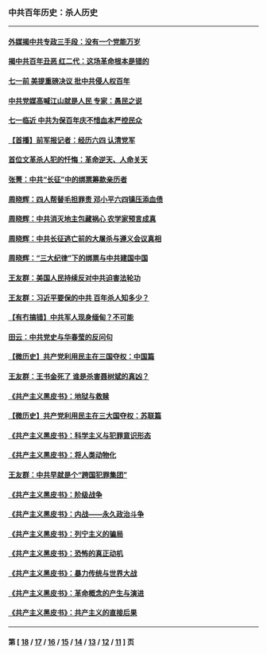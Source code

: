 ### 中共百年历史：杀人历史
---
#### [外媒揭中共专政三手段：没有一个党能万岁](../../pages/nf1176106/n13049352.md) 
#### [揭中共百年丑恶 红二代：这场革命根本是错的](../../pages/nf1176106/n13049750.md) 
#### [七一前 美提重磅决议 批中共侵人权百年](../../pages/nf1176106/n13048047.md) 
#### [中共党媒高喊江山就是人民 专家：愚民之说](../../pages/nf1176106/n13045460.md) 
#### [七一临近 中共为保百年庆不惜血本严控民众](../../pages/nf1176106/n13042778.md) 
#### [【首播】前军报记者：经历六四 认清党军](../../pages/nf1176106/n13031878.md) 
#### [首位文革杀人犯的忏悔：革命逆天、人命关天](../../pages/nf1176106/n13030146.md) 
#### [张菁：中共“长征”中的绑票筹款亲历者](../../pages/nf1176106/n13003575.md) 
#### [周晓辉：四人帮替毛担罪责 邓小平六四镇压添血债](../../pages/nf1176106/n12996229.md) 
#### [周晓辉：中共消灭地主包藏祸心 农学家预言成真](../../pages/nf1176106/n12958960.md) 
#### [周晓辉：中共长征逃亡前的大屠杀与遵义会议真相](../../pages/nf1176106/n12888747.md) 
#### [周晓辉：“三大纪律”下的绑票与中共建国中国](../../pages/nf1176106/n12882305.md) 
#### [王友群：美国人民持续反对中共迫害法轮功](../../pages/nf1176106/n12849121.md) 
#### [王友群：习近平要保的中共 百年杀人知多少？](../../pages/nf1176106/n12833861.md) 
#### [【有冇搞错】中共军人现身缅甸？不可能](../../pages/nf1176106/n12773250.md) 
#### [田云：中共党史与华春莹的反问句](../../pages/nf1176106/n12765178.md) 
#### [【微历史】共产党利用民主在三国夺权：中国篇](../../pages/nf1176106/n12740955.md) 
#### [王友群：王书金死了 谁是杀害聂树斌的真凶？](../../pages/nf1176106/n12728677.md) 
#### [《共产主义黑皮书》：地狱与救赎](../../pages/nf1176106/n12705614.md) 
#### [【微历史】共产党利用民主在三大国夺权：苏联篇](../../pages/nf1176106/n12707756.md) 
#### [《共产主义黑皮书》：科学主义与犯罪意识形态](../../pages/nf1176106/n12700684.md) 
#### [《共产主义黑皮书》：将人类动物化](../../pages/nf1176106/n12696212.md) 
#### [王友群：中共早就是个“跨国犯罪集团”](../../pages/nf1176106/n12696339.md) 
#### [《共产主义黑皮书》：阶级战争](../../pages/nf1176106/n12690702.md) 
#### [《共产主义黑皮书》：内战——永久政治斗争](../../pages/nf1176106/n12685891.md) 
#### [《共产主义黑皮书》：列宁主义的骗局](../../pages/nf1176106/n12671223.md) 
#### [《共产主义黑皮书》：恐怖的真正动机](../../pages/nf1176106/n12666294.md) 
#### [《共产主义黑皮书》：暴力传统与世界大战](../../pages/nf1176106/n12660322.md) 
#### [《共产主义黑皮书》：革命概念的产生与演进](../../pages/nf1176106/n12655045.md) 
#### [《共产主义黑皮书》：共产主义的直接后果](../../pages/nf1176106/n12644821.md) 

---
#### 第 [ [18](./18.md) / [17](./17.md) / [16](./16.md) / [15](./15.md) / [14](./14.md) / [13](./13.md) / [12](./12.md) / [11](./11.md) ] 页
